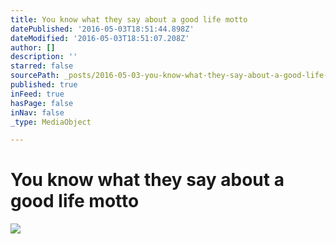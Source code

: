 ```yaml
---
title: You know what they say about a good life motto
datePublished: '2016-05-03T18:51:44.898Z'
dateModified: '2016-05-03T18:51:07.208Z'
author: []
description: ''
starred: false
sourcePath: _posts/2016-05-03-you-know-what-they-say-about-a-good-life-motto.md
published: true
inFeed: true
hasPage: false
inNav: false
_type: MediaObject

---
```

# You know what they say about a good life motto
![](https://the-grid-user-content.s3-us-west-2.amazonaws.com/53f4127b-6ec8-4641-a3f2-85ad0fc124d8.jpg)
